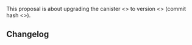 This proposal is about upgrading the canister <<CANISTER>> to version <<VERSIONTAG>> (commit hash <<COMMITHASH>>).

## Changelog

